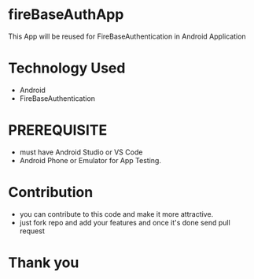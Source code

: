 # fireBaseAuthApp
This App will be reused for FireBaseAuthentication in Android Application

# Technology Used
* Android
* FireBaseAuthentication

# PREREQUISITE
* must have Android Studio or VS Code
* Android Phone or Emulator for App Testing.

# Contribution
* you can contribute to this code and make it more attractive.
* just fork repo and add your features and once it's done send pull request

# Thank you
